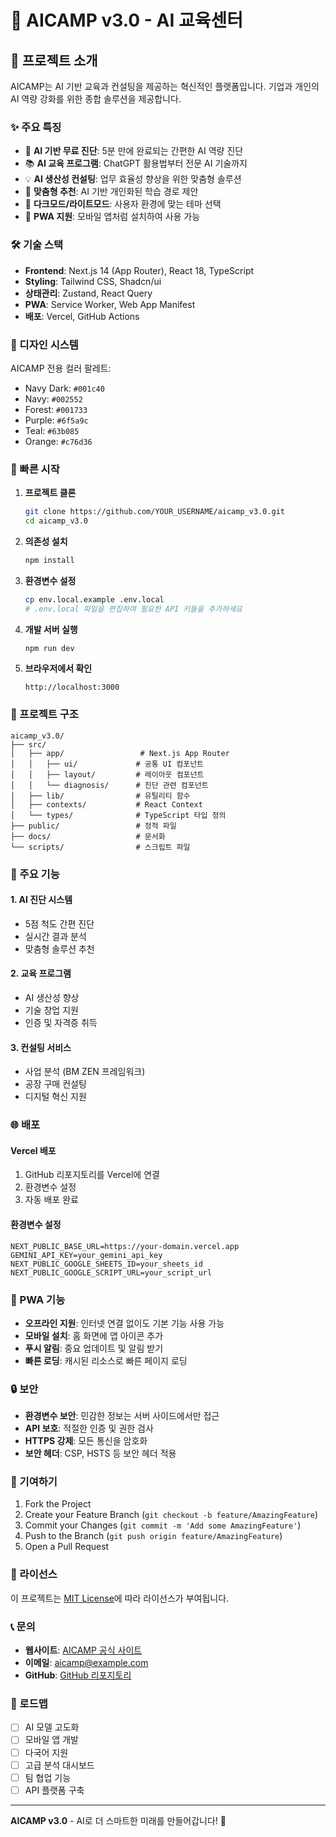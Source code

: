# 🚀 AICAMP v3.0 - AI 교육센터

## 📖 프로젝트 소개

AICAMP는 AI 기반 교육과 컨설팅을 제공하는 혁신적인 플랫폼입니다. 기업과 개인의 AI 역량 강화를 위한 종합 솔루션을 제공합니다.

### ✨ 주요 특징

- 🤖 **AI 기반 무료 진단**: 5분 만에 완료되는 간편한 AI 역량 진단
- 📚 **AI 교육 프로그램**: ChatGPT 활용법부터 전문 AI 기술까지
- 💡 **AI 생산성 컨설팅**: 업무 효율성 향상을 위한 맞춤형 솔루션
- 🎯 **맞춤형 추천**: AI 기반 개인화된 학습 경로 제안
- 🌙 **다크모드/라이트모드**: 사용자 환경에 맞는 테마 선택
- 📱 **PWA 지원**: 모바일 앱처럼 설치하여 사용 가능

### 🛠 기술 스택

- **Frontend**: Next.js 14 (App Router), React 18, TypeScript
- **Styling**: Tailwind CSS, Shadcn/ui
- **상태관리**: Zustand, React Query
- **PWA**: Service Worker, Web App Manifest
- **배포**: Vercel, GitHub Actions

### 🎨 디자인 시스템

AICAMP 전용 컬러 팔레트:
- Navy Dark: `#001c40`
- Navy: `#002552` 
- Forest: `#001733`
- Purple: `#6f5a9c`
- Teal: `#63b085`
- Orange: `#c76d36`

### 🚀 빠른 시작

1. **프로젝트 클론**
   ```bash
   git clone https://github.com/YOUR_USERNAME/aicamp_v3.0.git
   cd aicamp_v3.0
   ```

2. **의존성 설치**
   ```bash
   npm install
   ```

3. **환경변수 설정**
   ```bash
   cp env.local.example .env.local
   # .env.local 파일을 편집하여 필요한 API 키들을 추가하세요
   ```

4. **개발 서버 실행**
   ```bash
   npm run dev
   ```

5. **브라우저에서 확인**
   ```
   http://localhost:3000
   ```

### 📂 프로젝트 구조

```
aicamp_v3.0/
├── src/
│   ├── app/                 # Next.js App Router
│   │   ├── ui/             # 공통 UI 컴포넌트
│   │   ├── layout/         # 레이아웃 컴포넌트
│   │   └── diagnosis/      # 진단 관련 컴포넌트
│   ├── lib/                # 유틸리티 함수
│   ├── contexts/           # React Context
│   └── types/              # TypeScript 타입 정의
├── public/                 # 정적 파일
├── docs/                   # 문서화
└── scripts/                # 스크립트 파일
```

### 🔧 주요 기능

#### 1. AI 진단 시스템
- 5점 척도 간편 진단
- 실시간 결과 분석
- 맞춤형 솔루션 추천

#### 2. 교육 프로그램
- AI 생산성 향상
- 기술 창업 지원
- 인증 및 자격증 취득

#### 3. 컨설팅 서비스
- 사업 분석 (BM ZEN 프레임워크)
- 공장 구매 컨설팅
- 디지털 혁신 지원

### 🌐 배포

#### Vercel 배포
1. GitHub 리포지토리를 Vercel에 연결
2. 환경변수 설정
3. 자동 배포 완료

#### 환경변수 설정
```env
NEXT_PUBLIC_BASE_URL=https://your-domain.vercel.app
GEMINI_API_KEY=your_gemini_api_key
NEXT_PUBLIC_GOOGLE_SHEETS_ID=your_sheets_id
NEXT_PUBLIC_GOOGLE_SCRIPT_URL=your_script_url
```

### 📱 PWA 기능

- **오프라인 지원**: 인터넷 연결 없이도 기본 기능 사용 가능
- **모바일 설치**: 홈 화면에 앱 아이콘 추가
- **푸시 알림**: 중요 업데이트 및 알림 받기
- **빠른 로딩**: 캐시된 리소스로 빠른 페이지 로딩

### 🔒 보안

- **환경변수 보안**: 민감한 정보는 서버 사이드에서만 접근
- **API 보호**: 적절한 인증 및 권한 검사
- **HTTPS 강제**: 모든 통신을 암호화
- **보안 헤더**: CSP, HSTS 등 보안 헤더 적용

### 🤝 기여하기

1. Fork the Project
2. Create your Feature Branch (`git checkout -b feature/AmazingFeature`)
3. Commit your Changes (`git commit -m 'Add some AmazingFeature'`)
4. Push to the Branch (`git push origin feature/AmazingFeature`)
5. Open a Pull Request

### 📄 라이선스

이 프로젝트는 [MIT License](LICENSE)에 따라 라이선스가 부여됩니다.

### 📞 문의

- **웹사이트**: [AICAMP 공식 사이트](https://your-domain.vercel.app)
- **이메일**: aicamp@example.com
- **GitHub**: [GitHub 리포지토리](https://github.com/YOUR_USERNAME/aicamp_v3.0)

### 🎯 로드맵

- [ ] AI 모델 고도화
- [ ] 모바일 앱 개발
- [ ] 다국어 지원
- [ ] 고급 분석 대시보드
- [ ] 팀 협업 기능
- [ ] API 플랫폼 구축

---

**AICAMP v3.0** - AI로 더 스마트한 미래를 만들어갑니다! 🚀
